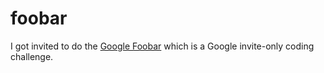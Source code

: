 # foobar

I got invited to do the [Google Foobar](https://foobar.withgoogle.com)
which is a Google invite-only coding challenge.

